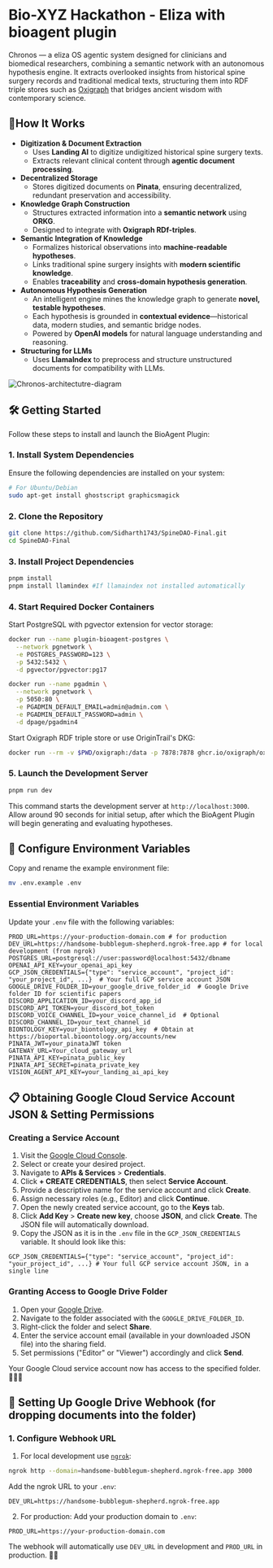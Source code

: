 # Bio-XYZ Hackathon - Eliza with bioagent plugin

Chronos — a eliza OS agentic system designed for clinicians and biomedical researchers, combining a semantic network with an autonomous hypothesis engine. It extracts overlooked insights from historical spine surgery records and traditional medical texts, structuring them into RDF triple stores such as [Oxigraph](https://github.com/oxigraph/oxigraph) that bridges ancient wisdom with contemporary science. 

## 🎯**How It Works**
* **Digitization & Document Extraction**
    * Uses **Landing AI** to digitize undigitized historical spine surgery texts.
    * Extracts relevant clinical content through **agentic document processing**.
* **Decentralized Storage**
    * Stores digitized documents on **Pinata**, ensuring decentralized, redundant preservation and accessibility.
* **Knowledge Graph Construction**
    * Structures extracted information into a **semantic network** using **ORKG**.
    * Designed to integrate with **Oxigraph RDf-triples**.
* **Semantic Integration of Knowledge**
    * Formalizes historical observations into **machine-readable hypotheses**.
    * Links traditional spine surgery insights with **modern scientific knowledge**.
    * Enables **traceability** and **cross-domain hypothesis generation**.
* **Autonomous Hypothesis Generation**
    * An intelligent engine mines the knowledge graph to generate **novel, testable hypotheses**.
    * Each hypothesis is grounded in **contextual evidence**—historical data, modern studies, and semantic bridge nodes.
    * Powered by **OpenAI models** for natural language understanding and reasoning.
* **Structuring for LLMs**
    * Uses **LlamaIndex** to preprocess and structure unstructured documents for compatibility with LLMs.

![Chronos-architectutre-diagram](https://github.com/user-attachments/assets/c125757c-8be5-44bb-a575-8d5892759944)

## 🛠 Getting Started

Follow these steps to install and launch the BioAgent Plugin:

### 1. Install System Dependencies

Ensure the following dependencies are installed on your system:

```bash
# For Ubuntu/Debian
sudo apt-get install ghostscript graphicsmagick
```

### 2. Clone the Repository

```bash
git clone https://github.com/Sidharth1743/SpineDAO-Final.git
cd SpineDAO-Final
```

### 3. Install Project Dependencies

```bash
pnpm install
pnpm install llamindex #If llamaindex not installed automatically
```

### 4. Start Required Docker Containers

Start PostgreSQL with pgvector extension for vector storage:

```bash
docker run --name plugin-bioagent-postgres \
  --network pgnetwork \
  -e POSTGRES_PASSWORD=123 \
  -p 5432:5432 \
  -d pgvector/pgvector:pg17
```
```bash
docker run --name pgadmin \
  --network pgnetwork \
  -p 5050:80 \
  -e PGADMIN_DEFAULT_EMAIL=admin@admin.com \
  -e PGADMIN_DEFAULT_PASSWORD=admin \
  -d dpage/pgadmin4
```

Start Oxigraph RDF triple store or use OriginTrail's DKG:

```bash
docker run --rm -v $PWD/oxigraph:/data -p 7878:7878 ghcr.io/oxigraph/oxigraph serve --location /data --bind 0.0.0.0:7878
```

### 5. Launch the Development Server

```bash
pnpm run dev
```

This command starts the development server at `http://localhost:3000`. Allow around 90 seconds for initial setup, after which the BioAgent Plugin will begin generating and evaluating hypotheses.

## 🔧 Configure Environment Variables

Copy and rename the example environment file:

```bash
mv .env.example .env
```

### Essential Environment Variables

Update your `.env` file with the following variables:

```env
PROD_URL=https://your-production-domain.com # for production
DEV_URL=https://handsome-bubblegum-shepherd.ngrok-free.app # for local development (from ngrok)
POSTGRES_URL=postgresql://user:password@localhost:5432/dbname
OPENAI_API_KEY=your_openai_api_key
GCP_JSON_CREDENTIALS={"type": "service_account", "project_id": "your_project_id", ...}  # Your full GCP service account JSON
GOOGLE_DRIVE_FOLDER_ID=your_google_drive_folder_id  # Google Drive folder ID for scientific papers
DISCORD_APPLICATION_ID=your_discord_app_id
DISCORD_API_TOKEN=your_discord_bot_token
DISCORD_VOICE_CHANNEL_ID=your_voice_channel_id  # Optional
DISCORD_CHANNEL_ID=your_text_channel_id
BIONTOLOGY_KEY=your_biontology_api_key  # Obtain at https://bioportal.bioontology.org/accounts/new
PINATA_JWT=your_pinataJWT token
GATEWAY_URL=Your_cloud_gateway_url
PINATA_API_KEY=pinata_public_key
PINATA_API_SECRET=pinata_private_key
VISION_AGENT_API_KEY=your_landing_ai_api_key
```

## 📋 Obtaining Google Cloud Service Account JSON & Setting Permissions

### Creating a Service Account

1. Visit the [Google Cloud Console](https://console.cloud.google.com/).
2. Select or create your desired project.
3. Navigate to **APIs & Services** > **Credentials**.
4. Click **+ CREATE CREDENTIALS**, then select **Service Account**.
5. Provide a descriptive name for the service account and click **Create**.
6. Assign necessary roles (e.g., Editor) and click **Continue**.
7. Open the newly created service account, go to the **Keys** tab.
8. Click **Add Key** > **Create new key**, choose **JSON**, and click **Create**. The JSON file will automatically download.
9. Copy the JSON as it is in the `.env` file in the `GCP_JSON_CREDENTIALS` variable. It should look like this:

```env
GCP_JSON_CREDENTIALS={"type": "service_account", "project_id": "your_project_id", ...} # Your full GCP service account JSON, in a single line
```

### Granting Access to Google Drive Folder

1. Open your [Google Drive](https://drive.google.com/).
2. Navigate to the folder associated with the `GOOGLE_DRIVE_FOLDER_ID`.
3. Right-click the folder and select **Share**.
4. Enter the service account email (available in your downloaded JSON file) into the sharing field.
5. Set permissions ("Editor" or "Viewer") accordingly and click **Send**.

Your Google Cloud service account now has access to the specified folder. 📁🔑✅

## 🔄 Setting Up Google Drive Webhook (for dropping documents into the folder)

### 1. Configure Webhook URL

1. For local development use [`ngrok`](https://ngrok.com/blog-post/free-static-domains-ngrok-users):

```bash
ngrok http --domain=handsome-bubblegum-shepherd.ngrok-free.app 3000
```

Add the ngrok URL to your `.env`:

```env
DEV_URL=https://handsome-bubblegum-shepherd.ngrok-free.app
```

2. For production:
   Add your production domain to `.env`:

```env
PROD_URL=https://your-production-domain.com
```

The webhook will automatically use `DEV_URL` in development and `PROD_URL` in production. 🔄📄
